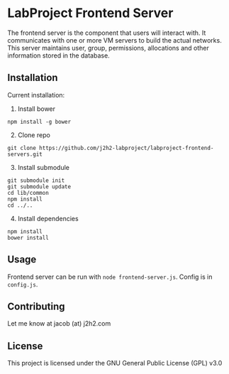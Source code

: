 # LabProject Frontend Server

The frontend server is the component that users will interact with. It communicates with one or more VM servers to build the actual networks. This server maintains user, group, permissions, allocations and other information stored in the database.

## Installation

Current installation:

1. Install bower

```
npm install -g bower
```

2. Clone repo

```
git clone https://github.com/j2h2-labproject/labproject-frontend-servers.git
```

3. Install submodule

```
git submodule init
git submodule update
cd lib/common
npm install
cd ../..
```

4. Install dependencies
```
npm install
bower install
```


## Usage

Frontend server can be run with `node frontend-server.js`. Config is in `config.js`.

## Contributing

Let me know at jacob (at) j2h2.com

## License

This project is licensed under the GNU General Public License (GPL) v3.0
